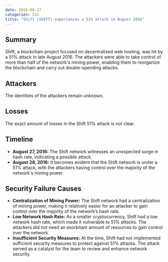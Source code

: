 ```yaml
---
date: 2016-08-27
categories: 51%
title: "Shift (SHIFT) experiences a 51% attack in August 2016"
---
```


## Summary

Shift, a blockchain project focused on decentralized web hosting, was hit by a 51% attack in late August 2016. The attackers were able to take control of more than half of the network's mining power, enabling them to reorganize the blockchain and carry out double-spending attacks.

## Attackers

The identities of the attackers remain unknown.

## Losses

The exact amount of losses in the Shift 51% attack is not clear. 

## Timeline

- **August 27, 2016:** The Shift network witnesses an unexpected surge in hash rate, indicating a possible attack.
- **August 28, 2016:** It becomes evident that the Shift network is under a 51% attack, with the attackers having control over the majority of the network's mining power.

## Security Failure Causes

- **Centralization of Mining Power:** The Shift network had a centralization of mining power, making it relatively easier for an attacker to gain control over the majority of the network’s hash rate.
- **Low Network Hash Rate:** As a smaller cryptocurrency, Shift had a low network hash rate, which made it vulnerable to 51% attacks. The attackers did not need an exorbitant amount of resources to gain control over the network.
- **Insufficient Security Measures:** At the time, Shift had not implemented sufficient security measures to protect against 51% attacks. The attack served as a catalyst for the team to review and enhance network security.
